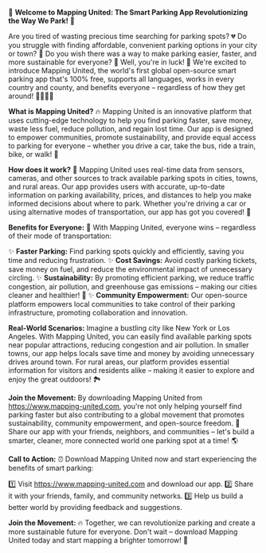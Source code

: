 🚀 **Welcome to Mapping United: The Smart Parking App Revolutionizing the Way We Park!** 🚀

Are you tired of wasting precious time searching for parking spots? 💔 Do you struggle with finding affordable, convenient parking options in your city or town? 🤔 Do you wish there was a way to make parking easier, faster, and more sustainable for everyone? 🌟 Well, you're in luck! 🎉 We're excited to introduce Mapping United, the world's first global open-source smart parking app that's 100% free, supports all languages, works in every country and county, and benefits everyone – regardless of how they get around! 🚗🚌🚂💨

**What is Mapping United?** 🔥
Mapping United is an innovative platform that uses cutting-edge technology to help you find parking faster, save money, waste less fuel, reduce pollution, and regain lost time. Our app is designed to empower communities, promote sustainability, and provide equal access to parking for everyone – whether you drive a car, take the bus, ride a train, bike, or walk! 🌈

**How does it work?** 🤔
Mapping United uses real-time data from sensors, cameras, and other sources to track available parking spots in cities, towns, and rural areas. Our app provides users with accurate, up-to-date information on parking availability, prices, and distances to help you make informed decisions about where to park. Whether you're driving a car or using alternative modes of transportation, our app has got you covered! 📍

**Benefits for Everyone:** 🌟
With Mapping United, everyone wins – regardless of their mode of transportation:

✨ **Faster Parking:** Find parking spots quickly and efficiently, saving you time and reducing frustration.
✨ **Cost Savings:** Avoid costly parking tickets, save money on fuel, and reduce the environmental impact of unnecessary circling.
✨ **Sustainability:** By promoting efficient parking, we reduce traffic congestion, air pollution, and greenhouse gas emissions – making our cities cleaner and healthier! 🌿
✨ **Community Empowerment:** Our open-source platform empowers local communities to take control of their parking infrastructure, promoting collaboration and innovation.

**Real-World Scenarios:**
Imagine a bustling city like New York or Los Angeles. With Mapping United, you can easily find available parking spots near popular attractions, reducing congestion and air pollution. In smaller towns, our app helps locals save time and money by avoiding unnecessary drives around town. For rural areas, our platform provides essential information for visitors and residents alike – making it easier to explore and enjoy the great outdoors! 🏞️

**Join the Movement:**
By downloading Mapping United from https://www.mapping-united.com, you're not only helping yourself find parking faster but also contributing to a global movement that promotes sustainability, community empowerment, and open-source freedom. 💪 Share our app with your friends, neighbors, and communities – let's build a smarter, cleaner, more connected world one parking spot at a time! 🌎

**Call to Action:** ⏰
Download Mapping United now and start experiencing the benefits of smart parking:

1️⃣ Visit https://www.mapping-united.com and download our app.
2️⃣ Share it with your friends, family, and community networks.
3️⃣ Help us build a better world by providing feedback and suggestions.

**Join the Movement:** 🔥
Together, we can revolutionize parking and create a more sustainable future for everyone. Don't wait – download Mapping United today and start mapping a brighter tomorrow! 🌟